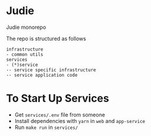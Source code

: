 # Judie

Judie monorepo

The repo is structured as follows

```
infrastructure
- common utils
services
- (*)service
-- service specific infrastructure
-- service application code
```

# To Start Up Services

- Get `services/.env` file from someone
- Install dependencies with `yarn` in `web` and `app-service`
- Run `make run` in `services/`
